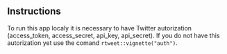 Instructions
------------

To run this app localy it is necessary to have Twitter autorization
(access\_token, access\_secret, api\_key, api\_secret). If you do not
have this autorization yet use the comand `rtweet::vignette("auth")`.
